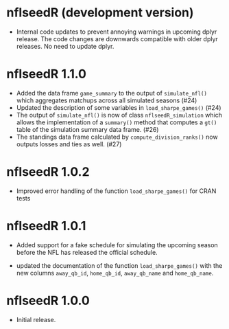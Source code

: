 # nflseedR (development version)

* Internal code updates to prevent annoying warnings in upcoming dplyr release. The code changes are downwards compatible with older dplyr releases. No need to update dplyr.

# nflseedR 1.1.0

* Added the data frame `game_summary` to the output of `simulate_nfl()` which aggregates matchups across all simulated seasons (#24)
* Updated the description of some variables in `load_sharpe_games()` (#24)
* The output of `simulate_nfl()` is now of class `nflseedR_simulation` which allows the implementation of a `summary()` method that computes a `gt()` table of the simulation summary data frame. (#26)
* The standings data frame calculated by `compute_division_ranks()` now outputs losses and ties as well. (#27)

# nflseedR 1.0.2

* Improved error handling of the function `load_sharpe_games()` for CRAN tests

# nflseedR 1.0.1

* Added support for a fake schedule for simulating the upcoming season before the NFL has released the official schedule.

* updated the documentation of the function `load_sharpe_games()` with the new columns `away_qb_id`, `home_qb_id`, `away_qb_name` and `home_qb_name`.

# nflseedR 1.0.0

* Initial release.
